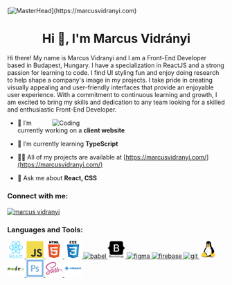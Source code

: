 [![MasterHead]([https://media1.giphy.com/media/3owzWkGtQ3us1pV0qc/giphy.gif?cid=ecf05e47vlmxjtojs4tbi22awjj7ksx5ikwya0j0cp3n4avw&rid=giphy.gif&ct=g](https://media.licdn.com/dms/image/D4D16AQEmQWmgfZ-fjg/profile-displaybackgroundimage-shrink_350_1400/0/1677425195029?e=1687392000&v=beta&t=oLL42KLRse1-Fy08YAPsxmVMRfEiMEAOy4Ptel5C5m8))](https://marcusvidranyi.com)
<h1 align="center">Hi 👋, I'm Marcus Vidrányi</h1>
<p>Hi there! My name is Marcus Vidranyi and I am a Front-End Developer based in Budapest, Hungary. I have a specialization in ReactJS and a strong passion for learning to code. I find UI styling fun and enjoy doing research to help shape a company's image in my projects. I take pride in creating visually appealing and user-friendly interfaces that provide an enjoyable user experience. With a commitment to continuous learning and growth, I am excited to bring my skills and dedication to any team looking for a skilled and enthusiastic Front-End Developer.</p>
<img align="right" alt="Coding" width="400px" src="https://media4.giphy.com/media/WTjXuYA2y4o3UZly3W/giphy.gif?cid=ecf05e47eu5ytu0kf7mnkqn8zpfarp9nqos5om7e22nl0xtq&rid=giphy.gif&ct=g">

- 🔭 I’m currently working on a **client website**

- 🌱 I’m currently learning **TypeScript**

- 👨‍💻 All of my projects are available at [https://marcusvidranyi.com/](https://marcusvidranyi.com/)

- 💬 Ask me about **React, CSS**

<h3 align="left">Connect with me:</h3>
<p align="left">
<a href="https://linkedin.com/in/marcus vidranyi" target="blank"><img align="center" src="https://raw.githubusercontent.com/rahuldkjain/github-profile-readme-generator/master/src/images/icons/Social/linked-in-alt.svg" alt="marcus vidranyi" height="30" width="40" /></a>
</p>

<h3 align="left">Languages and Tools:</h3>
<p align="left"> <a href="https://reactjs.org/" target="_blank" rel="noreferrer"> <img src="https://raw.githubusercontent.com/devicons/devicon/master/icons/react/react-original-wordmark.svg" alt="react" width="40" height="40" /> </a><a href="https://developer.mozilla.org/en-US/docs/Web/JavaScript" target="_blank" rel="noreferrer"> <img src="https://raw.githubusercontent.com/devicons/devicon/master/icons/javascript/javascript-original.svg" alt="javascript" width="40" height="40" /> </a>  <a href="https://www.w3.org/html/" target="_blank" rel="noreferrer"> <img src="https://raw.githubusercontent.com/devicons/devicon/master/icons/html5/html5-original-wordmark.svg" alt="html5" width="40" height="40" /> </a> <a href="https://www.w3schools.com/css/" target="_blank" rel="noreferrer"> <img src="https://raw.githubusercontent.com/devicons/devicon/master/icons/css3/css3-original-wordmark.svg" alt="css3" width="40" height="40" /> </a> <a href="https://babeljs.io/" target="_blank" rel="noreferrer"> <img src="https://www.vectorlogo.zone/logos/babeljs/babeljs-icon.svg" alt="babel" width="40" height="40" /> </a> <a href="https://getbootstrap.com" target="_blank" rel="noreferrer"> <img src="https://raw.githubusercontent.com/devicons/devicon/master/icons/bootstrap/bootstrap-plain-wordmark.svg" alt="bootstrap" width="40" height="40" /> </a> <a href="https://www.figma.com/" target="_blank" rel="noreferrer"> <img src="https://www.vectorlogo.zone/logos/figma/figma-icon.svg" alt="figma" width="40" height="40" /> </a> <a href="https://firebase.google.com/" target="_blank" rel="noreferrer"> <img src="https://www.vectorlogo.zone/logos/firebase/firebase-icon.svg" alt="firebase" width="40" height="40" /> </a> <a href="https://git-scm.com/" target="_blank" rel="noreferrer"> <img src="https://www.vectorlogo.zone/logos/git-scm/git-scm-icon.svg" alt="git" width="40" height="40" /> </a>  <a href="https://www.linux.org/" target="_blank" rel="noreferrer"> <img src="https://raw.githubusercontent.com/devicons/devicon/master/icons/linux/linux-original.svg" alt="linux" width="40" height="40" /> </a> <a href="https://nodejs.org" target="_blank" rel="noreferrer"> <img src="https://raw.githubusercontent.com/devicons/devicon/master/icons/nodejs/nodejs-original-wordmark.svg" alt="nodejs" width="40" height="40" /> </a> <a href="https://www.photoshop.com/en" target="_blank" rel="noreferrer"> <img src="https://raw.githubusercontent.com/devicons/devicon/master/icons/photoshop/photoshop-line.svg" alt="photoshop" width="40" height="40" /> </a> <a href="https://sass-lang.com" target="_blank" rel="noreferrer"> <img src="https://raw.githubusercontent.com/devicons/devicon/master/icons/sass/sass-original.svg" alt="sass" width="40" height="40" /> </a> <a href="https://webpack.js.org" target="_blank" rel="noreferrer"> <img src="https://raw.githubusercontent.com/devicons/devicon/d00d0969292a6569d45b06d3f350f463a0107b0d/icons/webpack/webpack-original-wordmark.svg" alt="webpack" width="40" height="40" /> </a> </p>
